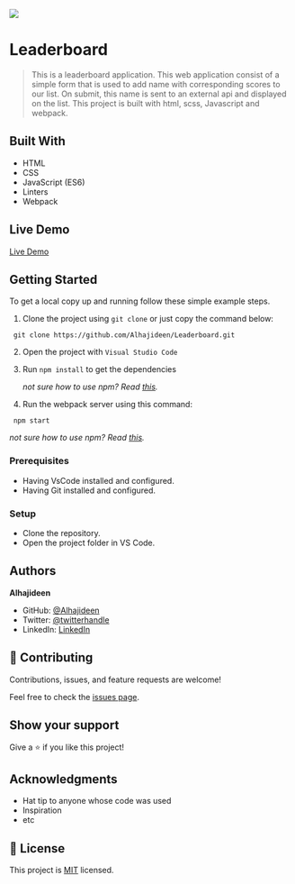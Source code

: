 ![](https://img.shields.io/badge/Microverse-blueviolet)

# Leaderboard
> This is a leaderboard application. This web application consist of a simple form that is used to add name with corresponding scores to our list. On submit, this name is sent to an external api and displayed on the list. This project is built with html, scss, Javascript and webpack.

## Built With

- HTML
- CSS
- JavaScript (ES6)
- Linters
- Webpack

## Live Demo
[Live Demo](https://joyful-meerkat-6bf6f7.netlify.app)


## Getting Started
To get a local copy up and running follow these simple example steps.
1. Clone the project using `git clone` or just copy the command below:
  ```
   git clone https://github.com/Alhajideen/Leaderboard.git
   ```
2. Open the project with `Visual Studio Code`
3. Run `npm install` to get the dependencies

   *not sure how to use npm? Read [this](https://docs.npmjs.com/downloading-and-installing-node-js-and-npm).*
4. Run the webpack server using this command:
  ```
   npm start
   ```
  *not sure how to use npm? Read [this](https://docs.npmjs.com/downloading-and-installing-node-js-and-npm).*

### Prerequisites
- Having VsCode installed and configured.
- Having Git installed and configured.

### Setup
- Clone the repository.
- Open the project folder in VS Code.

## Authors

**Alhajideen**

- GitHub: [@Alhajideen](https://github.com/Alhajideen)
- Twitter: [@twitterhandle](https://twitter.com/Alhaji_deen1)
- LinkedIn: [LinkedIn](https://linkedin.com/in/nurudeen-salifu-776753244)

## 🤝 Contributing

Contributions, issues, and feature requests are welcome!

Feel free to check the [issues page](https://github.com/Alhajideen/To-do-list/issues).

## Show your support

Give a ⭐️ if you like this project!

## Acknowledgments

- Hat tip to anyone whose code was used
- Inspiration
- etc

## 📝 License

This project is [MIT](./LICENSE) licensed.
